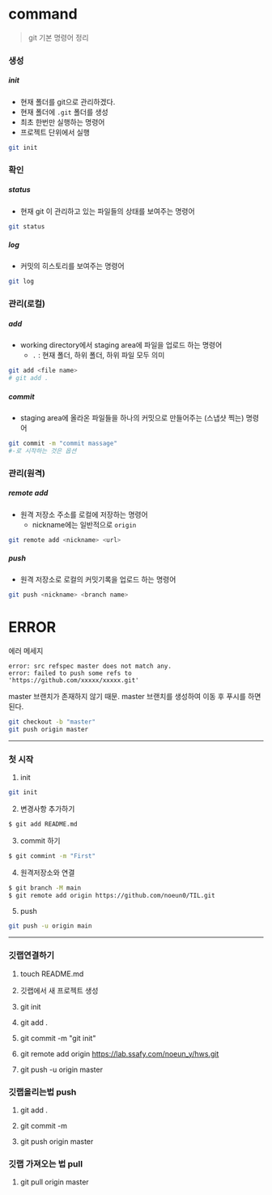 # command

> git 기본 명령어 정리

### 생성

##### init

- 현재 폴더를 git으로 관리하겠다.
- 현재 폴더에 `.git` 폴더를 생성
- 최초 한번만 실행하는 명령어
- 프로젝트 단위에서 실행

```bash
git init
```



### 확인

##### status

- 현재 git 이 관리하고 있는 파일들의 상태를 보여주는 명령어

```bash
git status
```



##### log

- 커밋의 히스토리를 보여주는 명령어

```bash
git log
```



### 관리(로컬)

##### add

- working directory에서 staging area에 파일을 업로드 하는 명령어
  - `.`  : 현재 폴더, 하위 폴더, 하위 파일 모두 의미

```bash
git add <file name>
# git add .
```

##### commit

- staging area에 올라온 파일들을 하나의 커밋으로 만들어주는 (스냅샷 찍는) 명령어

```bash
git commit -m "commit massage"
#-로 시작하는 것은 옵션
```



### 관리(원격)

##### remote add

- 원격 저장소 주소를 로컬에 저장하는 명령어
  - nickname에는 일반적으로 `origin`

```bash
git remote add <nickname> <url>
```



##### push

- 원격 저장소로 로컬의 커밋기록을 업로드 하는 명령어

``` bash
git push <nickname> <branch name>
```



# ERROR

에러 메세지

```
error: src refspec master does not match any.  
error: failed to push some refs to 'https://github.com/xxxxx/xxxxx.git'
```

master 브랜치가 존재하지 않기 때문. master 브랜치를 생성하여 이동 후 푸시를 하면 된다.

```bash
git checkout -b "master"
git push origin master
```





---



### 첫 시작



1. init

```bash
git init
```

2. 변경사항 추가하기

```bash
$ git add README.md
```

3. commit 하기

```bash
$ git commint -m "First"
```

4. 원격저장소와 연결

```bash
$ git branch -M main
$ git remote add origin https://github.com/noeun0/TIL.git
```

5. push

```bash
git push -u origin main
```



---

### 깃랩연결하기

1. touch README.md
2. 깃랩에서 새 프로젝트 생성
3. git init

4. git add .

5. git commit -m "git init"
6. git remote add origin https://lab.ssafy.com/noeun_y/hws.git

7. git push -u origin master

### 깃랩올리는법 push

1. git add .

2. git commit -m 

3. git push origin master



### 깃랩 가져오는 법 pull

1. git pull origin master